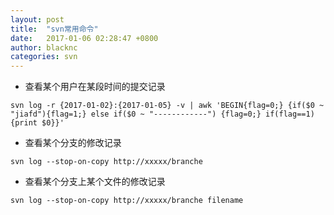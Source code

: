 ```yaml
---
layout: post
title:  "svn常用命令"
date:   2017-01-06 02:28:47 +0800
author: blacknc
categories: svn
---
```


- 查看某个用户在某段时间的提交记录

`svn log -r {2017-01-02}:{2017-01-05} -v | awk 'BEGIN{flag=0;} {if($0 ~ "jiafd"){flag=1;} else if($0 ~ "------------") {flag=0;} if(flag==1){print $0}}'`

- 查看某个分支的修改记录

`svn log --stop-on-copy http://xxxxx/branche`

- 查看某个分支上某个文件的修改记录

`svn log --stop-on-copy http://xxxxx/branche filename`
